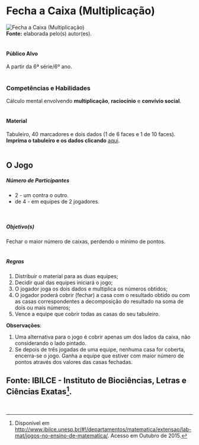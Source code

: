 # Fecha a Caixa (Multiplicação)  

![Fecha a Caixa (Multiplicação)](/imagens/jogos/fecha-caixa.png "Fecha a Caixa (Multiplicação)")  
**Fonte:** elaborada pelo(s) autor(es).  
<br>  

#### <i class="fa fa-user"></i> Público Alvo
A partir da 6ª série/6º ano.  
<br>

### <i class="fa fa-child"></i> Competências e Habilidades  
Cálculo mental envolvendo **multiplicação**, **raciocínio** e **convívio social**.  
<br>  

#### <i class="fa fa-scissors"></i> Material  
Tabuleiro, 40 marcadores e dois dados (1 de 6 faces e 1 de 10 faces).  
**Imprima o tabuleiro e os dados clicando** [aqui](http://www.mat.ibilce.unesp.br/laboratorio/img/jogos/pdf/feche_a_caixa_multiplicacao.pdf).  
<br>  

## <div class="row text-center">O Jogo</div>  
##### <i class="fa fa-users"></i> Número de Participantes  
- 2 - um contra o outro.
- de 4 - em equipes de 2 jogadores.  
<br>  

##### <i class="fa fa-trophy"></i> Objetivo(s)  
Fechar o maior número de caixas, perdendo o mínimo de pontos.  
<br>  
##### <i class="fa fa-thumb-tack"></i> Regras  
1. Distribuir o material para as duas equipes;  
2. Decidir qual das equipes iniciará o jogo;  
3. O jogador joga os dois dados e multiplica os números obtidos;  
4. O jogador poderá cobrir (fechar) a casa com o resultado obtido ou com as casas correspondentes a decomposição do resultado na soma de dois ou mais números;  
5. Vence a equipe que cobrir todas as casas do seu tabuleiro.<br>  

**Observações**:
1. Uma alternativa para o jogo é cobrir apenas um dos lados da caixa, não considerando o lado pintado.  
2. Se depois de três jogadas de uma equipe, nenhuma casa for coberta, encerra-se o jogo. Ganha a equipe que estiver com maior número de pontos através dos valores das casas fechadas.<br>  

**Fonte:** IBILCE - Instituto de Biociências, Letras e Ciências Exatas[^1]. 
<br>  
---
[^1]: Disponível em http://www.ibilce.unesp.br/#!/departamentos/matematica/extensao/lab-mat/jogos-no-ensino-de-matematica/. Acesso em Outubro de 2015.
<br>  
